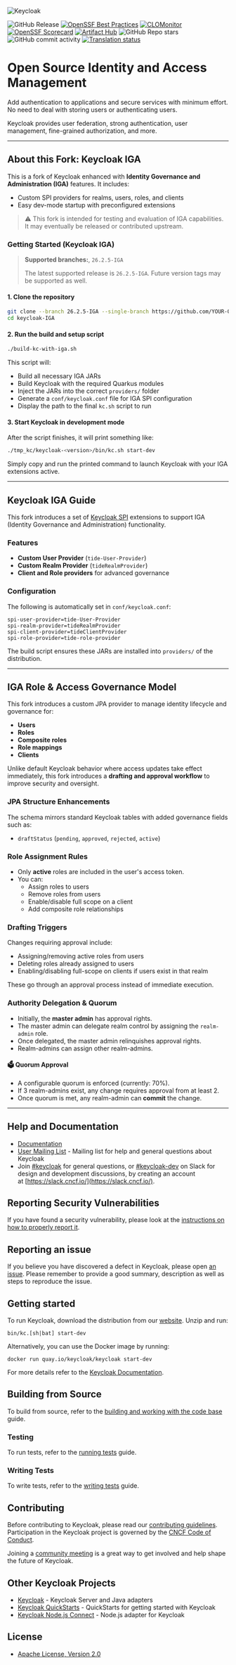 ![Keycloak](https://github.com/keycloak/keycloak-misc/blob/main/logo/logo.svg)

![GitHub Release](https://img.shields.io/github/v/release/keycloak/keycloak?label=latest%20release)
[![OpenSSF Best Practices](https://bestpractices.coreinfrastructure.org/projects/6818/badge)](https://bestpractices.coreinfrastructure.org/projects/6818)
[![CLOMonitor](https://img.shields.io/endpoint?url=https://clomonitor.io/api/projects/cncf/keycloak/badge)](https://clomonitor.io/projects/cncf/keycloak)
[![OpenSSF Scorecard](https://api.securityscorecards.dev/projects/github.com/keycloak/keycloak/badge)](https://securityscorecards.dev/viewer/?uri=github.com/keycloak/keycloak)
[![Artifact Hub](https://img.shields.io/endpoint?url=https://artifacthub.io/badge/repository/keycloak-operator)](https://artifacthub.io/packages/olm/community-operators/keycloak-operator)
![GitHub Repo stars](https://img.shields.io/github/stars/keycloak/keycloak?style=flat)
![GitHub commit activity](https://img.shields.io/github/commit-activity/m/keycloak/keycloak)
[![Translation status](https://hosted.weblate.org/widget/keycloak/svg-badge.svg)](docs/translation.md)

# Open Source Identity and Access Management

Add authentication to applications and secure services with minimum effort. No need to deal with storing users or authenticating users.

Keycloak provides user federation, strong authentication, user management, fine-grained authorization, and more.

---

## About this Fork: Keycloak IGA

This is a fork of Keycloak enhanced with **Identity Governance and Administration (IGA)** features. It includes:

- Custom SPI providers for realms, users, roles, and clients
- Easy dev-mode startup with preconfigured extensions

> ⚠️ This fork is intended for testing and evaluation of IGA capabilities. It may eventually be released or contributed upstream.

### Getting Started (Keycloak IGA)

> **Supported branches:**, `26.2.5-IGA`
>
> The latest supported release is `26.2.5-IGA`. Future version tags may be supported as well.

#### 1. Clone the repository

```bash
git clone --branch 26.2.5-IGA --single-branch https://github.com/YOUR-ORG/keycloak-IGA.git
cd keycloak-IGA
```

#### 2. Run the build and setup script

```bash
./build-kc-with-iga.sh
```

This script will:

- Build all necessary IGA JARs
- Build Keycloak with the required Quarkus modules
- Inject the JARs into the correct `providers/` folder
- Generate a `conf/keycloak.conf` file for IGA SPI configuration
- Display the path to the final `kc.sh` script to run

#### 3. Start Keycloak in development mode

After the script finishes, it will print something like:

```bash
./tmp_kc/keycloak-<version>/bin/kc.sh start-dev
```

Simply copy and run the printed command to launch Keycloak with your IGA extensions active.

---

## Keycloak IGA Guide

This fork introduces a set of [Keycloak SPI](https://www.keycloak.org/docs/latest/server_development/#_providers) extensions to support IGA (Identity Governance and Administration) functionality.

### Features

- **Custom User Provider** (`tide-User-Provider`)
- **Custom Realm Provider** (`tideRealmProvider`)
- **Client and Role providers** for advanced governance

### Configuration

The following is automatically set in `conf/keycloak.conf`:

```properties
spi-user-provider=tide-User-Provider
spi-realm-provider=tideRealmProvider
spi-client-provider=tideClientProvider
spi-role-provider=tide-role-provider
```

The build script ensures these JARs are installed into `providers/` of the distribution.

---

## IGA Role & Access Governance Model

This fork introduces a custom JPA provider to manage identity lifecycle and governance for:

- **Users**
- **Roles**
- **Composite roles**
- **Role mappings**
- **Clients**

Unlike default Keycloak behavior where access updates take effect immediately, this fork introduces a **drafting and approval workflow** to improve security and oversight.

### JPA Structure Enhancements

The schema mirrors standard Keycloak tables with added governance fields such as:

- `draftStatus` (`pending`, `approved`, `rejected`, `active`)


### Role Assignment Rules

- Only **active** roles are included in the user's access token.
- You can:
  - Assign roles to users
  - Remove roles from users
  - Enable/disable full scope on a client
  - Add composite role relationships

### Drafting Triggers

Changes requiring approval include:

- Assigning/removing active roles from users
- Deleting roles already assigned to users
- Enabling/disabling full-scope on clients if users exist in that realm

These go through an approval process instead of immediate execution.

### Authority Delegation & Quorum

- Initially, the **master admin** has approval rights.
- The master admin can delegate realm control by assigning the `realm-admin` role.
- Once delegated, the master admin relinquishes approval rights.
- Realm-admins can assign other realm-admins.

#### 🗳 Quorum Approval

- A configurable quorum is enforced (currently: 70%).
- If 3 realm-admins exist, any change requires approval from at least 2.
- Once quorum is met, any realm-admin can **commit** the change.

---

## Help and Documentation

* [Documentation](https://www.keycloak.org/documentation.html)
* [User Mailing List](https://groups.google.com/d/forum/keycloak-user) - Mailing list for help and general questions about Keycloak
* Join [#keycloak](https://cloud-native.slack.com/archives/C056HC17KK9) for general questions, or [#keycloak-dev](https://cloud-native.slack.com/archives/C056XU905S6) on Slack for design and development discussions, by creating an account at [https://slack.cncf.io/](https://slack.cncf.io/).


## Reporting Security Vulnerabilities

If you have found a security vulnerability, please look at the [instructions on how to properly report it](https://github.com/keycloak/keycloak/security/policy).


## Reporting an issue

If you believe you have discovered a defect in Keycloak, please open [an issue](https://github.com/keycloak/keycloak/issues).
Please remember to provide a good summary, description as well as steps to reproduce the issue.


## Getting started

To run Keycloak, download the distribution from our [website](https://www.keycloak.org/downloads.html). Unzip and run:

    bin/kc.[sh|bat] start-dev

Alternatively, you can use the Docker image by running:

    docker run quay.io/keycloak/keycloak start-dev
    
For more details refer to the [Keycloak Documentation](https://www.keycloak.org/documentation.html).


## Building from Source

To build from source, refer to the [building and working with the code base](docs/building.md) guide.


### Testing

To run tests, refer to the [running tests](docs/tests.md) guide.


### Writing Tests

To write tests, refer to the [writing tests](docs/tests-development.md) guide.


## Contributing

Before contributing to Keycloak, please read our [contributing guidelines](CONTRIBUTING.md). Participation in the Keycloak project is governed by the [CNCF Code of Conduct](https://github.com/cncf/foundation/blob/main/code-of-conduct.md).

Joining a [community meeting](https://www.keycloak.org/community) is a great way to get involved and help shape the future of Keycloak.

## Other Keycloak Projects

* [Keycloak](https://github.com/keycloak/keycloak) - Keycloak Server and Java adapters
* [Keycloak QuickStarts](https://github.com/keycloak/keycloak-quickstarts) - QuickStarts for getting started with Keycloak
* [Keycloak Node.js Connect](https://github.com/keycloak/keycloak-nodejs-connect) - Node.js adapter for Keycloak


## License

* [Apache License, Version 2.0](https://www.apache.org/licenses/LICENSE-2.0)
